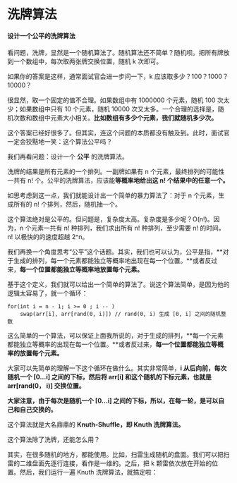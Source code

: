 # 洗牌算法

#### **设计一个公平的洗牌算法**

看问题，洗牌，显然是一个随机算法了。随机算法还不简单？随机呗。把所有牌放到一个数组中，每次取两张牌交换位置，随机 k 次即可。

如果你的答案是这样，通常面试官会进一步问一下，k 应该取多少？100？1000？10000？

很显然，取一个固定的值不合理。如果数组中有 1000000 个元素，随机 100 次太少；如果数组中只有 10 个元素，随机 10000 次又太多。一个合理的选择是，随机次数和数组中元素大小相关。**比如数组有多少个元素，我们就随机多少次。**

这个答案已经好很多了。但其实，连这个问题的本质都没有触及到。此时，面试官一定会狡黠地一笑：这个算法公平吗？

我们再看问题：设计一个 **公平** 的洗牌算法。

洗牌的结果是所有元素的一个排列。一副牌如果有 n 个元素，最终排列的可能性一共有 n! 个。公平的洗牌算法，应该能**等概率地给出这 n! 个结果中的任意一个。**

如思考虑到这一点，我们就能设计出一个简单的暴力算法了：对于 n 个元素，生成所有的 n! 个排列，然后，随机抽一个。

这个算法绝对是公平的。但问题是，复杂度太高。复杂度是多少呢？O(n!)。因为，n 个元素一共有 n! 种排列，我们求出所有 n! 种排列，至少需要 n! 的时间，n! 以极快的的速度超越 2^n。



我们再换一个角度思考“公平”这个话题。其实，我们也可以认为，公平是指，**对于生成的排列，每一个元素都能独立等概率地出现在每一个位置。**或者反过来，**每一个位置都能独立等概率地放置每个元素。**

基于这个定义，我们就可以给出一个简单的算法了。说这个算法简单，是因为他的逻辑太容易了，就一个循环：

```
for(int i = n - 1; i >= 0 ; i -- )
    swap(arr[i], arr[rand(0, i)]) // rand(0, i) 生成 [0, i] 之间的随机整数
```

这么简单的一个算法，可以保证上面我所说的，对于生成的排列，**每一个元素都能独立等概率的出现在每一个位置。**或者反过来，**每一个位置都能独立等概率的放置每个元素。**

大家可以先简单的理解一下这个循环在做什么。其实非常简单，**i 从后向前，每次随机一个 [0...i] 之间的下标，然后将 arr[i] 和这个随机的下标元素，也就是 arr[rand(0， i)] 交换位置。**

**大家注意，由于每次是随机一个 [0...i] 之间的下标，所以，在每一轮，是可以自己和自己交换的。**

这个算法就是大名鼎鼎的 **Knuth-Shuffle，即 Knuth 洗牌算法。**  


这个算法除了洗牌，还能怎么用？

其实，在很多随机的地方，都能使用。比如，扫雷生成随机的盘面。我们可以把扫雷的二维盘面先逐行连接，看作是一维的。之后，把 k 颗雷依次放在开始的位置。然后，我们运行一遍 Knuth 洗牌算法，就搞定啦：
